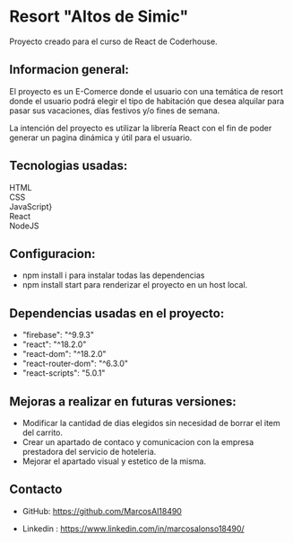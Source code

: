 # Resort "Altos de Simic"

Proyecto creado para el curso de React de Coderhouse.

## Informacion general:

El proyecto es un E-Comerce donde el usuario con una temática de resort donde el usuario podrá elegir el tipo de habitación que desea alquilar para pasar sus vacaciones, días festivos y/o fines de semana.

La intención del proyecto es utilizar la librería React con el fin de poder generar un pagina dinámica y útil para el usuario.

## Tecnologias usadas:

HTML
<br>
CSS
<br>
JavaScript}
<br>
React
<br>
NodeJS
<br>

## Configuracion:

- npm install i para instalar todas las dependencias
- npm install start para renderizar el proyecto en un host local.

## Dependencias usadas en el proyecto:

- "firebase": "^9.9.3"
- "react": "^18.2.0"
- "react-dom": "^18.2.0"
- "react-router-dom": "^6.3.0"
- "react-scripts": "5.0.1"

## Mejoras a realizar en futuras versiones:

- Modificar la cantidad de dias elegidos sin necesidad de borrar el item del carrito.
- Crear un apartado de contaco y comunicacion con la empresa prestadora del servicio de hoteleria.
- Mejorar el apartado visual y estetico de la misma.

## Contacto

- GitHub: https://github.com/MarcosAl18490

- Linkedin : https://www.linkedin.com/in/marcosalonso18490/
